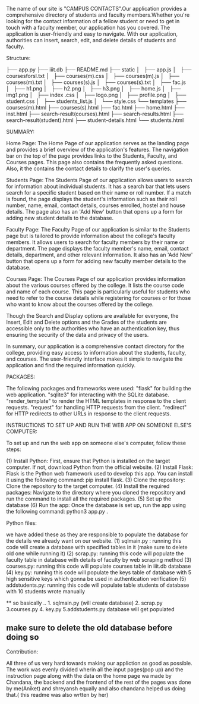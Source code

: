 The name of our site is "CAMPUS CONTACTS".Our application provides a comprehensive directory of students and faculty members.Whether you're looking for the contact information of a fellow student or need to get in touch with a faculty member, our application has you covered. The application is user-friendly and easy to navigate. With our application, authorities can insert, search, edit, and delete details of students and faculty. 

Structure:

├── app.py
├── iiit.db
├── README.md
├── static
│   ├── app.js
│   ├── coursesforsl.txt
│   ├── courses(m).css
│   ├── courses(m).js
│   ├── courses(m).txt
│   ├── courses(s).js
│   ├── courses(s).txt
│   ├── fac.js
│   ├── h1.png
│   ├── h2.png
│   ├── h3.png
│   ├── home.js
│   ├── img1.png
│   ├── index .css
│   ├── logo.png
│   ├── profile.png
│   ├── student.css
│   ├── students_list.js
│   └── style.css
└── templates
    ├── courses(m).html
    ├── courses(s).html
    ├── fac.html
    ├── home.html
    ├── inst.html
    ├── search-result(courses).html
    ├── search-results.html
    ├── search-result(student).html
    ├── student-details.html
    └── students.html



SUMMARY:

Home Page:
The Home Page of our application serves as the landing page and provides a brief overview of the application's features. The navigation bar on the top of the page provides links to the Students, Faculty, and Courses pages. This page also contains the frequently asked questions. Also, it the contains the contact details to clarify the user's queries.

Students Page:
The Students Page of our application allows users to search for information about individual students. It has a search bar that lets users search for a specific student based on their name or roll number. If a match is found, the page displays the student's information such as their roll number, name, email, contact details, courses enrolled, hostel and house details. The page also has an 'Add New' button that opens up a form for adding new student details to the database.

Faculty Page:
The Faculty Page of our application is similar to the Students page but is tailored to provide information about the college's faculty members. It allows users to search for faculty members by their name or department. The page displays the faculty member's name, email, contact details, department, and other relevant information. It also has an 'Add New' button that opens up a form for adding new faculty member details to the database.

Courses Page:
The Courses Page of our application provides information about the various courses offered by the college. It lists the course code and name of each course. This page is particularly useful for students who need to refer to the course details while registering for courses or for those who want to know about the courses offered by the college.

Though the Search and Display options are available for everyone, the Insert, Edit and Delete options and the Grades of the students are accessible only to the authorities who have an authentication key, thus ensuring the security of the data and privacy of the users.

In summary, our application is a comprehensive contact directory for the college, providing easy access to information about the students, faculty, and courses. The user-friendly interface makes it simple to navigate the application and find the required information quickly.

PACKAGES:

The following packages and frameworks were used:
    "flask" for building the web application.
    "sqlite3" for interacting with the SQLite database.
    "render_template" to render the HTML templates in response to the client requests.
    "request" for handling HTTP requests from the client.
    "redirect" for HTTP redirects to other URLs in response to the client requests.

INSTRUCTIONS TO SET UP AND RUN THE WEB APP ON SOMEONE ELSE'S COMPUTER:

To set up and run the web app on someone else's computer, follow these steps:

(1) Install Python: First, ensure that Python is installed on the target computer. If not, download Python from the official website.
(2) Install Flask: Flask is the Python web framework used to develop this app. You can install it using the following command: pip install flask.
(3) Clone the repository: Clone the repository to the target computer.
(4) Install the required packages: Navigate to the directory where you cloned the repository and run the  command to install all the required packages.
(5) Set up the database
(6) Run the app: Once the database is set up, run the app using the following command: python3 app.py .


Python files: 

we have added these as they are responsible to populate the database 
for the details we already want on our website.
(1) sqlmain.py :
running this code will create a database with specified tables in it (make sure to delete old one while running it)
(2) scrap.py:
running this code will populate the faculty table in database with details of faculty by web scraping method
(3) courses.py:
running this code will populate courses table in iiit.db database
(4) key.py:
running this code will populate the keys table of database with 5 high sensitive keys which gonna be used in authentication verification
(5) addstudents.py:
running this code will populate table students of database with 10 students wrote manually


** so basically .. 1. sqlmain.py (will create database) 2. scrap.py 3.courses.py 4. key.py 5.addstudents.py
database will get populated
## make sure to delete the old database before doing so



Contribution:

All three of us very hard towards making our appliction as good as possible. The work was evenly divided wherin all the input pages(pop up) and the instruction page along with the data on the home page wa made by Chandana, the backend and the frontend of the rest of the pages was done by me(Aniket) and shreyansh equally and also chandana helped us doing that.( this readme was also wrtten by her) 